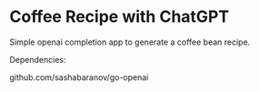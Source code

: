 # Coffee Recipe with ChatGPT
Simple openai completion app to generate a coffee bean recipe.

Dependencies: 

github.com/sashabaranov/go-openai

